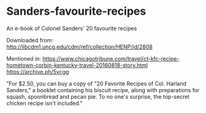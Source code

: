 # Sanders-favourite-recipes
An e-book of Colonel Sanders' 20 favourite recipes

Downloaded from: http://libcdm1.uncg.edu/cdm/ref/collection/HENP/id/2808

Mentioned in: https://www.chicagotribune.com/travel/ct-kfc-recipe-hometown-corbin-kentucky-travel-20160818-story.html https://archive.ph/5vcgg

"For $2.50, you can buy a copy of "20 Favorite Recipes of Col. Harland Sanders," a booklet containing his biscuit recipe, along with preparations for squash, spoonbread and pecan pie. To no one's surprise, the top-secret chicken recipe isn't included."
